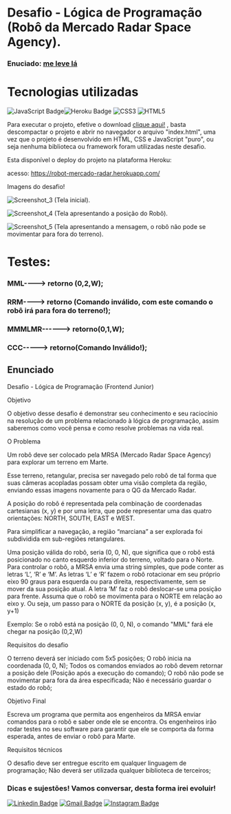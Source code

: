 # Desafio -­ Lógica de Programação (Robô da Mercado Radar Space Agency).

### Enuciado: [me leve lá](#ancora1)

# Tecnologias utilizadas 
![JavaScript Badge]( https://img.shields.io/badge/JavaScript-F7DF1E?style=for-the-badge&logo=javascript&logoColor=black)![Heroku Badge](https://img.shields.io/badge/Heroku-430098?style=for-the-badge&logo=heroku&logoColor=white)	![CSS3](https://img.shields.io/badge/css3-%231572B6.svg?style=for-the-badge&logo=css3&logoColor=white) ![HTML5](https://img.shields.io/badge/html5-%23E34F26.svg?style=for-the-badge&logo=html5&logoColor=white)

Para executar o projeto, efetive o download [clique aqui!](https://github.com/MarcelinoGarcia-NA/DesafioRoboMercadoRadar/archive/refs/heads/main.zip) , basta descompactar o projeto e abrir no navegador o arquivo "index.html",
uma vez que o projeto é desenvolvido em HTML, CSS e JavaScript "puro", ou seja nenhuma biblioteca ou framework foram utilizadas neste desafio.

Esta disponível o deploy do projeto na plataforma Heroku:

acesso: https://robot-mercado-radar.herokuapp.com/

Imagens do desafio!

![Screenshot_3](https://user-images.githubusercontent.com/64509713/183326436-83bac8c3-4b3b-43cb-b677-47dfdcb3046b.png)
(Tela inicial).

![Screenshot_4](https://user-images.githubusercontent.com/64509713/183326442-bcbf37ff-fc52-4c38-b580-ba307aece9f8.png)
(Tela apresentando a posição do Robô).

![Screenshot_5](https://user-images.githubusercontent.com/64509713/183326447-0540e173-5898-4a1d-a7b2-012aaceec829.png)
(Tela apresentando a mensagem, o robô não pode se movimentar para fora do terreno).

# Testes:
### MML----> retorno (0,2,W);
### RRM----> retorno (Comando inválido, com este comando o robô irá para fora do terreno!);
### MMMLMR------> retorno(0,1,W);
### CCC-----> retorno(Comando Inválido!);

<a id="ancora1"></a>
## Enunciado 

Desafio -­ Lógica de Programação (Frontend Junior)
 
Objetivo
 
O objetivo desse desafio é demonstrar seu conhecimento e seu raciocínio na resolução de um problema relacionado à lógica de programação, assim saberemos como você pensa e como resolve problemas na vida real.
 
O Problema
 
Um robô deve ser colocado pela MRSA (Mercado Radar Space Agency) para explorar um terreno em Marte.
 
Esse terreno, retangular, precisa ser navegado pelo robô de tal forma que suas câmeras acopladas possam obter uma visão completa da região, enviando essas imagens novamente para o QG da Mercado Radar.
 
A posição do robô é representada pela combinação de coordenadas cartesianas (x, y) e por uma letra, que pode representar uma das quatro orientações: NORTH, SOUTH, EAST e WEST.
 
Para simplificar a navegação, a região “marciana” a ser explorada foi subdividida em sub-regiões retangulares.
 
Uma posição válida do robô, seria (0, 0, N), que significa que o robô está posicionado no canto esquerdo inferior do terreno, voltado para o Norte.
Para controlar o robô, a MRSA envia uma string simples, que pode conter as letras ‘L’, ‘R’ e ‘M’. As letras ‘L’ e ‘R’ fazem o robô rotacionar em seu próprio eixo 90 graus para esquerda ou para direita, respectivamente, sem se mover da sua posição atual. A letra ‘M’ faz o robô deslocar-­se uma posição para frente.
Assuma que o robô se movimenta para o NORTE em relação ao eixo y. Ou seja, um passo para o NORTE da posição (x, y), é a posição (x, y+1)
 
Exemplo: Se o robô está na posição (0, 0, N), o comando "MML" fará ele chegar na posição (0,2,W)
 
Requisitos do desafio
 
O terreno deverá ser iniciado com 5x5 posições;
O robô inicia na coordenada (0, 0, N);
Todos os comandos enviados ao robô devem retornar a posição dele (Posição após a execução do comando);
O robô não pode se movimentar para fora da área especificada;
Não é necessário guardar o estado do robô;
 
Objetivo Final
 
Escreva um programa que permita aos engenheiros da MRSA enviar comandos para o robô e saber onde ele se encontra. Os engenheiros irão rodar testes no seu software para garantir que ele se comporta da forma esperada, antes de enviar o robô para Marte.
 
Requisitos técnicos
 
O desafio deve ser entregue escrito em qualquer linguagem de programação;
Não deverá ser utilizada qualquer biblioteca de terceiros;

### Dicas e sujestões! Vamos conversar, desta forma irei evoluir! 
[![Linkedin Badge](https://img.shields.io/badge/-Marcelino%20Garcia-6633cc?style=flat-square&logo=Linkedin&logoColor=white&link=https://www.linkedin.com/in/marcelino-garcia-2a1309219/)](https://www.linkedin.com/in/marcelino-garcia-2a1309219/) 
[![Gmail Badge](https://img.shields.io/badge/-marcelino.garcia@novaandradina.org-6633cc?style=flat-square&logo=Gmail&logoColor=white&link=mailto:marcelino.garcia@novaandradina.org)](mailto:marcelino.garcia@novaandradina.org)
[![Instagram Badge](https://img.shields.io/badge/-marcelinovitorgarcia-6633cc?style=flat-square&logo=Instagram&logoColor=white&link=https://www.instagram.com/marcelinovitorgarcia/)](https://www.instagram.com/marcelinovitorgarcia/)

